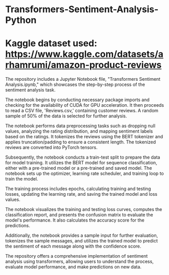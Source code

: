 # Transformers-Sentiment-Analysis-Python
# Kaggle dataset used: https://www.kaggle.com/datasets/arhamrumi/amazon-product-reviews
The repository includes a Jupyter Notebook file, "Transformers Sentiment Analysis.ipynb," which showcases the step-by-step process of the sentiment analysis task.

The notebook begins by conducting necessary package imports and checking for the availability of CUDA for GPU acceleration. It then proceeds to read a CSV file, 'Reviews.csv,' containing customer reviews. A random sample of 50% of the data is selected for further analysis.

The notebook performs data preprocessing tasks such as dropping null values, analyzing the rating distribution, and mapping sentiment labels based on the ratings. It tokenizes the reviews using the BERT tokenizer and applies truncation/padding to ensure a consistent length. The tokenized reviews are converted into PyTorch tensors.

Subsequently, the notebook conducts a train-test split to prepare the data for model training. It utilizes the BERT model for sequence classification, either with a pre-trained model or a pre-trained and saved model. The notebook sets up the optimizer, learning rate scheduler, and training loop to train the model.

The training process includes epochs, calculating training and testing losses, updating the learning rate, and saving the trained model and loss values.

The notebook visualizes the training and testing loss curves, computes the classification report, and presents the confusion matrix to evaluate the model's performance. It also calculates the accuracy score for the predictions.

Additionally, the notebook provides a sample input for further evaluation, tokenizes the sample messages, and utilizes the trained model to predict the sentiment of each message along with the confidence score.

The repository offers a comprehensive implementation of sentiment analysis using transformers, allowing users to understand the process, evaluate model performance, and make predictions on new data.
